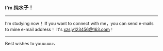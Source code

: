 ### I’m 纯水子！
****
I‘m studying now！
If you want to connect with me，you can send e-mails to mine e-mail address！
It's xzsjy123456@163.com！
****
Best wishes to youuuuu~
